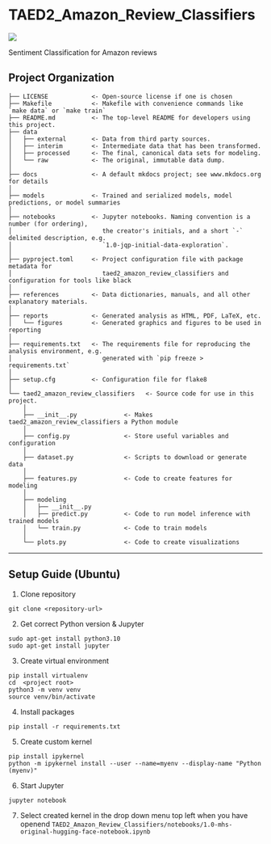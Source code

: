 # TAED2_Amazon_Review_Classifiers

<a target="_blank" href="https://cookiecutter-data-science.drivendata.org/">
    <img src="https://img.shields.io/badge/CCDS-Project%20template-328F97?logo=cookiecutter" />
</a>

Sentiment Classification for Amazon reviews

## Project Organization

```
├── LICENSE            <- Open-source license if one is chosen
├── Makefile           <- Makefile with convenience commands like `make data` or `make train`
├── README.md          <- The top-level README for developers using this project.
├── data
│   ├── external       <- Data from third party sources.
│   ├── interim        <- Intermediate data that has been transformed.
│   ├── processed      <- The final, canonical data sets for modeling.
│   └── raw            <- The original, immutable data dump.
│
├── docs               <- A default mkdocs project; see www.mkdocs.org for details
│
├── models             <- Trained and serialized models, model predictions, or model summaries
│
├── notebooks          <- Jupyter notebooks. Naming convention is a number (for ordering),
│                         the creator's initials, and a short `-` delimited description, e.g.
│                         `1.0-jqp-initial-data-exploration`.
│
├── pyproject.toml     <- Project configuration file with package metadata for 
│                         taed2_amazon_review_classifiers and configuration for tools like black
│
├── references         <- Data dictionaries, manuals, and all other explanatory materials.
│
├── reports            <- Generated analysis as HTML, PDF, LaTeX, etc.
│   └── figures        <- Generated graphics and figures to be used in reporting
│
├── requirements.txt   <- The requirements file for reproducing the analysis environment, e.g.
│                         generated with `pip freeze > requirements.txt`
│
├── setup.cfg          <- Configuration file for flake8
│
└── taed2_amazon_review_classifiers   <- Source code for use in this project.
    │
    ├── __init__.py             <- Makes taed2_amazon_review_classifiers a Python module
    │
    ├── config.py               <- Store useful variables and configuration
    │
    ├── dataset.py              <- Scripts to download or generate data
    │
    ├── features.py             <- Code to create features for modeling
    │
    ├── modeling                
    │   ├── __init__.py 
    │   ├── predict.py          <- Code to run model inference with trained models          
    │   └── train.py            <- Code to train models
    │
    └── plots.py                <- Code to create visualizations
```

--------
## Setup Guide (Ubuntu)
1. Clone repository
```
git clone <repository-url>
```
2. Get correct Python version & Jupyter
```
sudo apt-get install python3.10
sudo apt-get install jupyter
```
3. Create virtual environment
```
pip install virtualenv
cd  <project root>
python3 -m venv venv
source venv/bin/activate
```
4. Install packages
```
pip install -r requirements.txt
```
5. Create custom kernel
```
pip install ipykernel
python -m ipykernel install --user --name=myenv --display-name "Python (myenv)"
```
6. Start Jupyter
```
jupyter notebook
```
7. Select created kernel in the drop down menu top left when you have openend ```TAED2_Amazon_Review_Classifiers/notebooks/1.0-mhs-original-hugging-face-notebook.ipynb```
